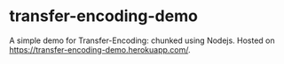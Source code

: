 # transfer-encoding-demo
A simple demo for Transfer-Encoding: chunked using Nodejs. Hosted on https://transfer-encoding-demo.herokuapp.com/.
